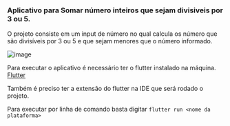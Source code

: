 ### Aplicativo para Somar número inteiros que sejam divisiveis por 3 ou 5.

O projeto consiste em um input de número no qual calcula os número que são divisíveis por 3 ou 5 e que sejam menores que o número informado.

![image](https://github.com/espartalocs/calcula_soma_inteiros/assets/30886363/38b63c98-d013-4df2-ae59-5a52ca5b534e)


Para executar o aplicativo é necessário ter o flutter instalado na máquina.  [Flutter ](https://docs.flutter.dev/get-started/install)

Também é preciso ter a extensão do flutter na IDE que será rodado o projeto.

Para executar por linha de comando basta digitar `flutter run <nome da plataforma>`
